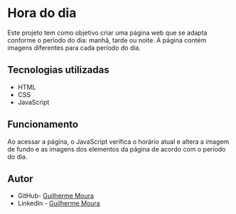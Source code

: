 # Hora do dia

Este projeto tem como objetivo criar uma página web que se adapta conforme o período do dia: manhã, tarde ou noite. A página contém imagens diferentes para cada período do dia.

## Tecnologias utilizadas
- HTML
- CSS
- JavaScript

## Funcionamento
Ao acessar a página, o JavaScript verifica o horário atual e altera a imagem de fundo e as imagens dos elementos da página de acordo com o período do dia.

## Autor
- GitHub- <a href="https://github.com/guilhermemh" target="_blank">Guilherme Moura</a>
- LinkedIn - <a href="https://www.linkedin.com/in/guilhermemhenrique/" target="_blank">Guilherme Moura</a>
